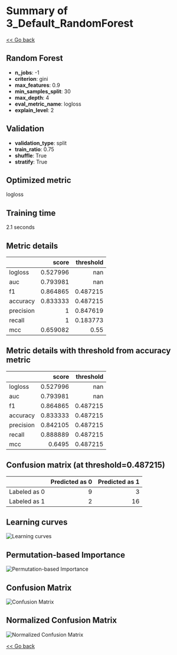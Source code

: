 # Summary of 3_Default_RandomForest

[<< Go back](../README.md)


## Random Forest
- **n_jobs**: -1
- **criterion**: gini
- **max_features**: 0.9
- **min_samples_split**: 30
- **max_depth**: 4
- **eval_metric_name**: logloss
- **explain_level**: 2

## Validation
 - **validation_type**: split
 - **train_ratio**: 0.75
 - **shuffle**: True
 - **stratify**: True

## Optimized metric
logloss

## Training time

2.1 seconds

## Metric details
|           |    score |   threshold |
|:----------|---------:|------------:|
| logloss   | 0.527996 |  nan        |
| auc       | 0.793981 |  nan        |
| f1        | 0.864865 |    0.487215 |
| accuracy  | 0.833333 |    0.487215 |
| precision | 1        |    0.847619 |
| recall    | 1        |    0.183773 |
| mcc       | 0.659082 |    0.55     |


## Metric details with threshold from accuracy metric
|           |    score |   threshold |
|:----------|---------:|------------:|
| logloss   | 0.527996 |  nan        |
| auc       | 0.793981 |  nan        |
| f1        | 0.864865 |    0.487215 |
| accuracy  | 0.833333 |    0.487215 |
| precision | 0.842105 |    0.487215 |
| recall    | 0.888889 |    0.487215 |
| mcc       | 0.6495   |    0.487215 |


## Confusion matrix (at threshold=0.487215)
|              |   Predicted as 0 |   Predicted as 1 |
|:-------------|-----------------:|-----------------:|
| Labeled as 0 |                9 |                3 |
| Labeled as 1 |                2 |               16 |

## Learning curves
![Learning curves](learning_curves.png)

## Permutation-based Importance
![Permutation-based Importance](permutation_importance.png)
## Confusion Matrix

![Confusion Matrix](confusion_matrix.png)


## Normalized Confusion Matrix

![Normalized Confusion Matrix](confusion_matrix_normalized.png)



[<< Go back](../README.md)

